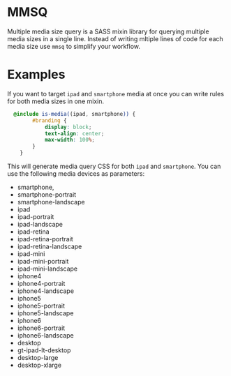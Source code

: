 # MMSQ
Multiple media size query is a SASS mixin library for querying multiple media sizes in a single line. Instead of writing mltiple lines of code for each media size use `mmsq` to simplify your workflow.

# Examples

If you want to target `ipad` and `smartphone` media at once you can write rules for both media sizes in one mixin.

```scss
  @include is-media((ipad, smartphone)) {
		#branding {
			display: block;
			text-align: center;
			max-width: 100%;
		}
	}
```

This will generate media query CSS for both `ipad` and `smartphone`. You can use the following media devices as parameters:

- smartphone,
- smartphone-portrait
- smartphone-landscape
- ipad
- ipad-portrait
- ipad-landscape
- ipad-retina
- ipad-retina-portrait
- ipad-retina-landscape
- ipad-mini
- ipad-mini-portrait
- ipad-mini-landscape
- iphone4
- iphone4-portrait
- iphone4-landscape
- iphone5
- iphone5-portrait
- iphone5-landscape
- iphone6
- iphone6-portrait
- iphone6-landscape
- desktop
- gt-ipad-lt-desktop
- desktop-large
- desktop-xlarge